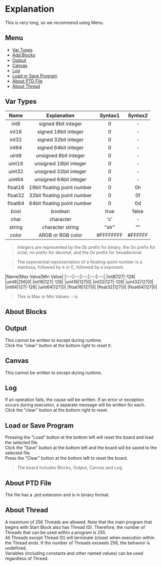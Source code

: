 # Explanation
  
This is very long, so we recommend using Menu.
  
## Menu
- [Var Types](#var-types)
- [Add Blocks](#about-blocks)
- [Output](#output)
- [Canvas](#canvas)
- [Log](#log)
- [Load or Save Program](#load-or-save-program)
- [About PTD File](#about-ptd-file)
- [About Thread](#about-thread)
  
## Var Types
|Name|Explanation|Syntax1|Syntax2|
|:--:|:--:|:--:|:--:|
|int8|signed 8bit integer|0|-|
|int16|signed 16bit integer|0|-|
|int32|signed 32bit integer|0|-|
|int64|signed 64bit integer|0|-|
|uint8|unsigned 8bit integer|0|-|
|uint16|unsigned 16bit integer|0|-|
|uint32|unsigned 32bit integer|0|-|
|uint64|unsigned 64bit integer|0|-|
|float16|16bit floating point number|0|0h|
|float32|32bit floating point number|0|0f|
|float64|64bit floating point number|0|0d|
|bool|boolean|true|false|
|char|character|'c'|-|
|string|character string|"str"|""|
|color|ARGB or RGB color|#FFFFFFFF|#FFFFFF|
  
  
>Integers are represented by the 0b prefix for binary, the 0o prefix for octal, no prefix for decimal, and the 0x prefix for hexadecimal.
  
>The exponential representation of a floating-point number is a mantissa,  followed by e or E, followed by a exponent.

|Name|Max Value|Min Value|
|:--:|:--:|:--:|:--:|:--:|
|int8|127|-128|
|uint8|256|0|
|int16|127|-128|
|uint16|127|0|
|int32|127|-128|
|uint32|127|0|
|int64|127|-128|
|uint64|127|0|
|float16|127|0|
|float32|127|0|
|float64|127|0|

>This is Max or Min Values.  - is 
## About Blocks
## Output
 This cannot be written to except during runtime.  
 Click the "clear" button at the bottom right to reset it.  
## Canvas
 This cannot be written to except during runtime.  
## Log
 If an operation fails, the cause will be written. If an error or exception occurs during execution, a separate message will be written for each.  
 Click the "clear" button at the bottom right to reset.
## Load or Save Program
 Pressing the "Load" button at the bottom left will reset the board and load the selected file.  
 Click the "Save" button at the bottom left and the board will be saved to the selected file.  
 Press the "Clear" button at the bottom left to reset the board.
   
>The board includes Blocks, Output, Canvas and Log.  
## About PTD File
 The file has a .ptd extension and is in binary format.
## About Thread
 A maximum of 256 Threads are allowed. Note that the main program that begins with Start Block also has Thread (0). Therefore, the number of Threads that can be used within a program is 255.  
All Threads except Thread (0) will terminate (close) when execution within the Thread ends. If the number of Threads exceeds 256, the behavior is undefined.  
 Variables (including constants and other named values) can be used regardless of Thread.  
